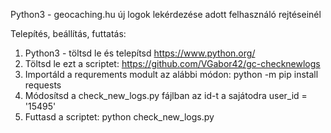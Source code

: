 Python3 - geocaching.hu új logok lekérdezése adott felhasználó rejtéseinél

Telepítés, beállítás, futtatás:
1) Python3 - töltsd le és telepítsd
    https://www.python.org/
2) Töltsd le ezt a scriptet:
    https://github.com/VGabor42/gc-checknewlogs
3) Importáld a requrements modult az alábbi módon:
    python -m pip install requests
4) Módosítsd a check_new_logs.py fájlban az id-t a sajátodra
    user_id = '15495'
5) Futtasd a scriptet:
    python check_new_logs.py
